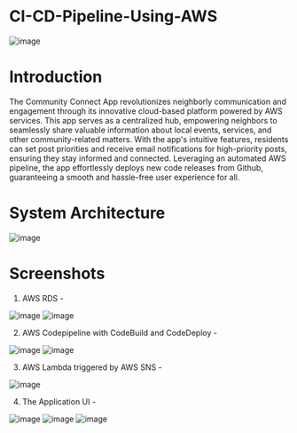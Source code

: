 # CI-CD-Pipeline-Using-AWS
![image](https://github.com/aditids/CI-CD-Pipeline-Using-AWS/assets/64319552/9c53ac6a-04e5-49e4-8bb0-50de4a7d6abb)

# Introduction
The Community Connect App revolutionizes neighborly communication and engagement through its innovative cloud-based platform powered by AWS services. This app serves as a centralized hub, empowering neighbors to seamlessly share valuable information about local events, services, and other community-related matters. With the app's intuitive features, residents can set post priorities and receive email notifications for high-priority posts, ensuring they stay informed and connected. Leveraging an automated AWS pipeline, the app effortlessly deploys new code releases from Github, guaranteeing a smooth and hassle-free user experience for all.

# System Architecture
![image](https://github.com/aditids/CI-CD-Pipeline-Using-AWS/assets/64319552/3bb25d3a-0bf8-41c3-8527-206774bc61b8)

# Screenshots
1. AWS RDS -
   
![image](https://github.com/aditids/CI-CD-Pipeline-Using-AWS/assets/64319552/3bfedee2-2f72-45e1-86bb-e4d191ad03ee)
![image](https://github.com/aditids/CI-CD-Pipeline-Using-AWS/assets/64319552/b6ca1c6e-8190-4345-a557-d7a1d09a90a0)

2. AWS Codepipeline with CodeBuild and CodeDeploy -

![image](https://github.com/aditids/CI-CD-Pipeline-Using-AWS/assets/64319552/c47f29fd-17af-4e5f-b254-5613b5580d96)
![image](https://github.com/aditids/CI-CD-Pipeline-Using-AWS/assets/64319552/e2f61a4f-9319-41f5-8d57-309163c8ef05)

3. AWS Lambda triggered by AWS SNS -

![image](https://github.com/aditids/CI-CD-Pipeline-Using-AWS/assets/64319552/3f2295bc-80cd-429d-ab01-8a380742ba74)

4. The Application UI -
   
![image](https://github.com/aditids/CI-CD-Pipeline-Using-AWS/assets/64319552/ff2cd543-e433-42e5-a124-2594cfc667ce)
![image](https://github.com/aditids/CI-CD-Pipeline-Using-AWS/assets/64319552/db82fd95-95c2-43f9-9cb9-ac116ee627c5)
![image](https://github.com/aditids/CI-CD-Pipeline-Using-AWS/assets/64319552/219940ef-257d-4552-994f-b8e4b32ed46c)
